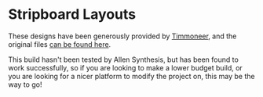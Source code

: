 # Stripboard Layouts

These designs have been generously provided by [Timmoneer](https://github.com/stripboard-layouts), and the original files [can be found here](https://github.com/stripboard-layouts/lament-for-mills/tree/main/Allen%20Synthesis%20EuroPi).

This build hasn't been tested by Allen Synthesis, but has been found to work successfully, so if you are looking to make a lower budget build, or you are looking for a nicer platform to modify the project on, this may be the way to go!
